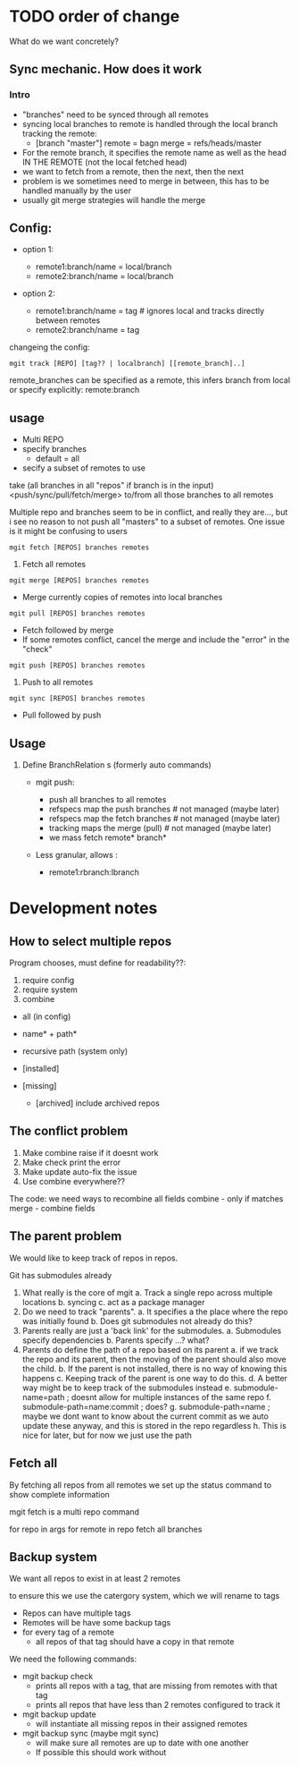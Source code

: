 # TODO order of change

What do we want concretely?

## Sync mechanic. How does it work

### Intro

- "branches" need to be synced through all remotes
- syncing local branches to remote is handled through the local branch tracking the remote:
    * [branch "master"]
	    remote = bagn
	    merge = refs/heads/master
- For the remote branch, it specifies the remote name as well as the head IN THE REMOTE (not the local fetched head)
- we want to fetch from a remote, then the next, then the next
- problem is we sometimes need to merge in between, this has to be handled manually by the user
- usually git merge strategies will handle the merge

## Config:
- option 1:
    * remote1:branch/name = local/branch
    * remote2:branch/name = local/branch

- option 2:
    - remote1:branch/name = tag # ignores local and tracks directly between remotes
    - remote2:branch/name = tag

changeing the config:

`mgit track [REPO] [tag?? | localbranch] [[remote_branch]..] `

remote_branches can be specified as a remote, this infers branch from local or
specify explicitly: remote:branch

## usage

- Multi REPO
- specify branches
    * default = all
- secify a subset of remotes to use

take (all branches in all "repos" if branch is in the input)
<push/sync/pull/fetch/merge> to/from all those branches to all remotes

Multiple repo and branches seem to be in conflict, and really they are..., but i
see no reason to not push all "masters" to a subset of remotes. One issue is it
might be confusing to users

`mgit fetch [REPOS] branches remotes`

1. Fetch all remotes

`mgit merge [REPOS] branches remotes`

- Merge currently copies of remotes into local branches

`mgit pull [REPOS] branches remotes`

- Fetch followed by merge
- If some remotes conflict, cancel the merge and include the "error" in the
  "check"

`mgit push [REPOS] branches remotes`

1. Push to all remotes

`mgit sync [REPOS] branches remotes`

- Pull followed by push

## Usage

1. Define BranchRelation s (formerly auto commands)

    - mgit push:
        * push all branches to all remotes
        * refspecs map the push branches # not managed (maybe later)
        * refspecs map the fetch branches # not managed (maybe later)
        * tracking maps the merge (pull) # not managed (maybe later)
        * we mass fetch remote* branch*

    - Less granular, allows :
        * remote1:rbranch:lbranch

# Development notes

## How to select multiple repos

Program chooses, must define for readability??:
1. require config
2. require system
3. combine

- all (in config)
- name* + path*
- recursive path (system only)

- [installed]
- [missing]
    * [archived] include archived repos

## The conflict problem

1. Make combine raise if it doesnt work
2. Make check print the error
3. Make update auto-fix the issue
4. Use combine everywhere??

The code:
we need ways to recombine all fields
combine - only if matches
merge   - combine fields

## The parent problem

We would like to keep track of repos in repos.

Git has submodules already

1. What really is the core of mgit
    a. Track a single repo across multiple locations
    b. syncing
    c. act as a package manager
2. Do we need to track "parents".
    a. It specifies a the place where the repo was initially found
    b. Does git submodules not already do this?
3. Parents really are just a 'back link' for the submodules.
    a. Submodules specify dependencies
    b. Parents specify ...? what?
4. Parents do define the path of a repo based on its parent
    a. if we track the repo and its parent, then the moving of the parent should
    also move the child.
    b. If the parent is not installed, there is no way of knowing this happens
    c. Keeping track of the parent is one way to do this.
    d. A better way might be to keep track of the submodules instead
    e. submodule-name=path ; doesnt allow for multiple instances of the same repo
    f. submodule-path=name:commit ; does?
    g. submodule-path=name ; maybe we dont want to know about the current commit as we auto update these anyway, and this is stored in the repo regardless
    h. This is nice for later, but for now we just use the path

## Fetch all

By fetching all repos from all remotes we set up the status command to show
complete information

mgit fetch is a multi repo command

for repo in args
    for remote in repo
        fetch all branches

## Backup system

We want all repos to exist in at least 2 remotes

to ensure this we use the catergory system, which we will rename to tags

- Repos can have multiple tags
- Remotes will be have some backup tags
- for every tag of a remote
    * all repos of that tag should have a copy in that remote

We need the following commands:

- mgit backup check
    * prints all repos with a tag, that are missing from remotes with that tag
    * prints all repos that have less than 2 remotes configured to track it
- mgit backup update
    * will instantiate all missing repos in their assigned remotes
- mgit backup sync (maybe mgit sync)
    * will make sure all remotes are up to date with one another
    * If possible this should work without




